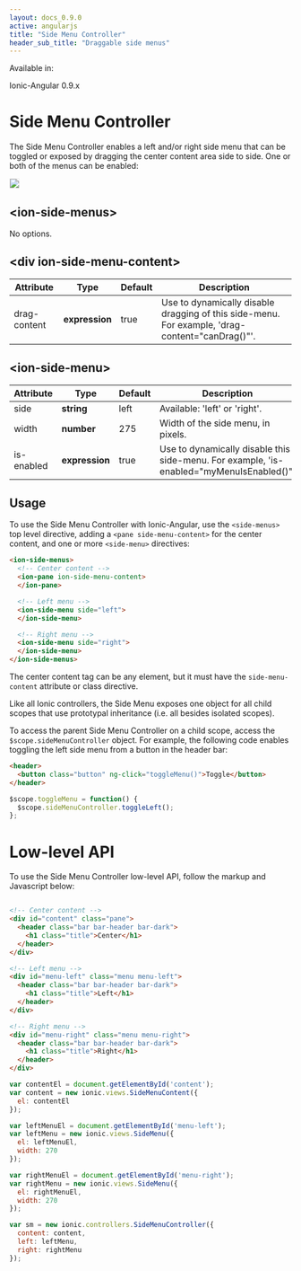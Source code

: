 ```yaml
---
layout: docs_0.9.0
active: angularjs
title: "Side Menu Controller"
header_sub_title: "Draggable side menus"
---
```


Available in:
<div class="label label-danger">Ionic-Angular 0.9.x</div>

Side Menu Controller
===

The Side Menu Controller enables a left and/or right side menu that can be toggled or exposed by dragging the center content area side to side. One or both of the menus can be enabled: 

<img src="http://ionicframework.com.s3.amazonaws.com/docs/controllers/sidemenu.gif" style="border: 1px solid #eee">

## \<ion-side-menus\> 

No options.

## \<div ion-side-menu-content\>

<table class="table">
  <thead>
    <tr>
      <th>Attribute</th>
      <th>Type</th>
      <th>Default</th>
      <th>Description</th>
    </tr>
  </thead>
  <tbody>
    <tr>
      <td>drag-content</td>
      <td><b>expression</b></td>
      <td>true</td>
      <td>Use to dynamically disable dragging of this side-menu. For example, 'drag-content="canDrag()"'.</td>
    </tr>
  </tbody>
</table>

## \<ion-side-menu\>

<table class="table">
  <thead>
    <tr>
      <th>Attribute</th>
      <th>Type</th>
      <th>Default</th>
      <th>Description</th>
    </tr>
  </thead>
  <tbody>
    <tr>
      <td>side</td>
      <td><b>string</b></td>
      <td>left</td>
      <td>Available: 'left' or 'right'.</td>
    </tr>
    <tr>
      <td>width</td>
      <td><b>number</b></td>
      <td>275</td>
      <td>Width of the side menu, in pixels.</td>
    </tr>
    <tr>
      <td>is-enabled</td>
      <td><b>expression</b></td>
      <td>true</td>
      <td>Use to dynamically disable this side-menu. For example, 'is-enabled="myMenuIsEnabled()"'</td>
    </tr>
  </tbody>
</table>


## Usage

To use the Side Menu Controller with Ionic-Angular, use the `<side-menus>` top level directive, adding a `<pane side-menu-content>` for the center content, and one or more `<side-menu>` directives:

```html
<ion-side-menus>
  <!-- Center content -->
  <ion-pane ion-side-menu-content>
  </ion-pane>

  <!-- Left menu -->
  <ion-side-menu side="left">
  </ion-side-menu>

  <!-- Right menu -->
  <ion-side-menu side="right">
  </ion-side-menu>
</ion-side-menus>
```

The center content tag can be any element, but it must have the `side-menu-content` attribute or class directive.

Like all Ionic controllers, the Side Menu exposes one object for all child scopes that use prototypal inheritance (i.e. all besides isolated scopes).

To access the parent Side Menu Controller on a child scope, access the `$scope.sideMenuController` object. For example, the following code enables toggling the left side menu from a button in the header bar:

```html
<header>
  <button class="button" ng-click="toggleMenu()">Toggle</button>
</header>
```

```javascript
$scope.toggleMenu = function() {
  $scope.sideMenuController.toggleLeft();
};
```

Low-level API
=========

To use the Side Menu Controller low-level API, follow the markup and Javascript below:

```html

<!-- Center content -->
<div id="content" class="pane">
  <header class="bar bar-header bar-dark">
    <h1 class="title">Center</h1>
  </header>
</div>

<!-- Left menu -->
<div id="menu-left" class="menu menu-left">
  <header class="bar bar-header bar-dark">
    <h1 class="title">Left</h1>
  </header>
</div>

<!-- Right menu -->
<div id="menu-right" class="menu menu-right">
  <header class="bar bar-header bar-dark">
    <h1 class="title">Right</h1>
  </header>
</div>
```

```javascript
var contentEl = document.getElementById('content');
var content = new ionic.views.SideMenuContent({
  el: contentEl
});

var leftMenuEl = document.getElementById('menu-left');
var leftMenu = new ionic.views.SideMenu({
  el: leftMenuEl,
  width: 270
});

var rightMenuEl = document.getElementById('menu-right');
var rightMenu = new ionic.views.SideMenu({
  el: rightMenuEl,
  width: 270
});

var sm = new ionic.controllers.SideMenuController({
  content: content,
  left: leftMenu,
  right: rightMenu
});
```
